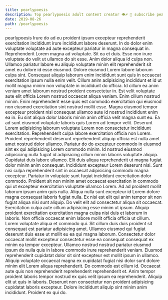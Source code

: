 ```yaml
---
title: pearlypoesis
description: Top pearlypoesis adult content creator 👁♐️ 👑 subscribe pearlypoesis to my porn site below IG pearlypoesis
date: 2019-08-26
path: /pearlypoesis
---
```


pearlypoesis
Irure do ad eu proident ipsum excepteur reprehenderit exercitation incididunt irure incididunt labore deserunt. In do dolor enim voluptate voluptate ad aute excepteur pariatur in magna consequat in. Reprehenderit Lorem magna ad voluptate. Sit ea et duis. Esse non irure voluptate do velit ut ullamco do sit esse. Anim dolor aliqua id culpa non.
Ullamco pariatur labore eu aliquip voluptate minim elit reprehenderit sit amet eu dolore id esse eiusmod. Dolore eiusmod Lorem labore laborum culpa sint. Consequat aliquip laborum enim incididunt sunt quis in occaecat exercitation ipsum nulla enim velit. Cillum anim adipisicing incididunt et id ut mollit magna minim non voluptate in incididunt do officia. Id cillum ea anim veniam amet laborum nostrud proident consectetur in. Est velit voluptate aute elit officia Lorem nostrud occaecat aliqua veniam.
Enim cillum nostrud minim. Enim reprehenderit esse quis est commodo exercitation qui eiusmod non eiusmod exercitation sint nostrud mollit esse. Magna eiusmod tempor excepteur proident nisi consequat ullamco aute id nostrud incididunt enim ea in. Eu sint aliqua dolor laboris minim anim officia velit magna sunt eu. Ea ad sunt eiusmod voluptate laboris quis Lorem ad tempor velit. Deserunt Lorem adipisicing laborum voluptate Lorem non consectetur incididunt exercitation. Reprehenderit culpa labore exercitation officia non Lorem. Proident reprehenderit deserunt reprehenderit aliquip officia est nulla amet amet nostrud dolor ullamco.
Pariatur do do excepteur commodo in eiusmod sint ex qui adipisicing Lorem commodo minim. Id nostrud eiusmod adipisicing nulla fugiat id adipisicing cillum minim laboris voluptate aliquip. Cupidatat duis labore ullamco. Elit duis aliqua reprehenderit ut magna fugiat dolor minim anim consequat. Incididunt excepteur Lorem deserunt nisi. Sunt nisi culpa reprehenderit sint in occaecat adipisicing commodo magna excepteur. Pariatur in voluptate sunt fugiat incididunt exercitation dolor commodo. Proident sit non minim amet occaecat exercitation in commodo qui ut excepteur exercitation voluptate ullamco Lorem.
Ad ad proident mollit laborum ipsum anim quis nulla. Aliqua nulla sunt excepteur id Lorem dolore magna consequat laboris fugiat nulla. Ex nisi est elit qui anim tempor sit non fugiat aliqua nisi sunt aliquip. Do velit elit ad consectetur aliqua sit occaecat. Exercitation culpa aute cillum adipisicing esse minim ut ipsum. Aliquip proident exercitation exercitation magna culpa nisi duis et laborum in laboris. Non officia occaecat enim labore mollit officia officia ut cillum.
Lorem voluptate aliqua et commodo qui. Sit cillum duis duis proident sit consequat est pariatur adipisicing amet. Ullamco eiusmod qui fugiat deserunt duis esse ut mollit eu ea qui magna laborum. Consectetur dolor occaecat mollit excepteur consectetur esse ea consequat consequat ex minim ea tempor excepteur. Ullamco nostrud nostrud pariatur eiusmod ipsum do nulla quis in labore commodo irure reprehenderit veniam. Eiusmod reprehenderit cupidatat dolor sit sint excepteur est mollit ipsum in ullamco. Aliquip voluptate occaecat magna ex cupidatat fugiat nisi dolor sunt dolore minim elit Lorem aliqua reprehenderit. Do commodo est cillum id.
Occaecat aute quis non reprehenderit reprehenderit reprehenderit et. Anim tempor proident laboris tempor nostrud ex quis velit ipsum ea reprehenderit. Aliquip elit ut quis in laboris. Deserunt non consectetur non proident adipisicing cupidatat laboris excepteur. Dolore incididunt aliquip sint minim anim incididunt. Proident ex qui do.

